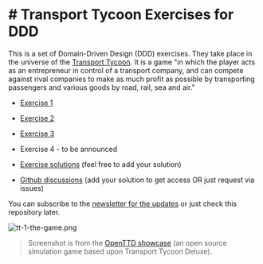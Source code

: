 # # Transport Tycoon Exercises for DDD

This is a set of Domain-Driven Design (DDD) exercises. They take place in the universe of the [Transport Tycoon](https://en.wikipedia.org/wiki/Transport_Tycoon). It is a game "in which the player acts as an entrepreneur in control of a transport company, and can compete against rival companies to make as much profit as possible by transporting passengers and various goods by road, rail, sea and air."

- [Exercise 1](transport-tycoon-1.md)

- [Exercise 2](transport-tycoon-2.md)

- [Exercise 3](transport-tycoon-3.md) 

- Exercise 4 - to be announced

- [Exercise solutions](https://github.com/Softwarepark/exercises/blob/master/transport-tycoon/README.md) (feel free to add your solution)

- [Github discussions](https://github.com/orgs/ddd-exercises/teams/tt/discussions) (add your solution to get access OR just request via issues)

You can subscribe to the [newsletter for the updates](https://tinyletter.com/softwarepark) or just check this repository later.

![tt-1-the-game.png](images/tt-1-openttd.png)

> Screenshot is from the [OpenTTD showcase](https://www.openttd.org/screenshots.html) (an open source simulation game based upon Transport Tycoon Deluxe).
